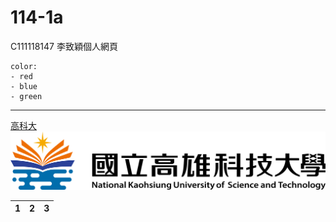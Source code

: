 # 114-1a
C111118147 李致穎個人網頁

```
color:
- red
- blue
- green
```
---

[高科大](https://www.nkust.edu.tw)
![NKUST](nkust.png "NKUST")

| 1 | 2 | 3 |
| :--- | :---: | ---: |

